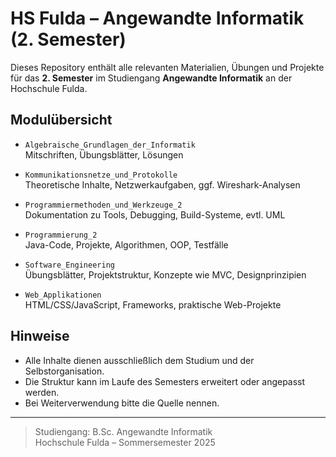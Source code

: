 # HS Fulda – Angewandte Informatik (2. Semester)

Dieses Repository enthält alle relevanten Materialien, Übungen und Projekte für das **2. Semester** im Studiengang **Angewandte Informatik** an der Hochschule Fulda.

## Modulübersicht

- `Algebraische_Grundlagen_der_Informatik`  
  Mitschriften, Übungsblätter, Lösungen

- `Kommunikationsnetze_und_Protokolle`  
  Theoretische Inhalte, Netzwerkaufgaben, ggf. Wireshark-Analysen

- `Programmiermethoden_und_Werkzeuge_2`  
  Dokumentation zu Tools, Debugging, Build-Systeme, evtl. UML

- `Programmierung_2`  
  Java-Code, Projekte, Algorithmen, OOP, Testfälle

- `Software_Engineering`  
  Übungsblätter, Projektstruktur, Konzepte wie MVC, Designprinzipien

- `Web_Applikationen`  
  HTML/CSS/JavaScript, Frameworks, praktische Web-Projekte

## Hinweise

- Alle Inhalte dienen ausschließlich dem Studium und der Selbstorganisation.
- Die Struktur kann im Laufe des Semesters erweitert oder angepasst werden.
- Bei Weiterverwendung bitte die Quelle nennen.

---

> Studiengang: B.Sc. Angewandte Informatik  
> Hochschule Fulda – Sommersemester 2025
